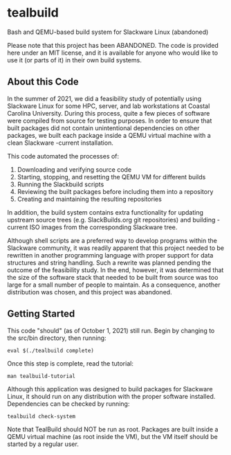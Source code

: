# tealbuild
Bash and QEMU-based build system for Slackware Linux (abandoned)

Please note that this project has been ABANDONED. The code is provided here under an MIT license, and it is available for
anyone who would like to use it (or parts of it) in their own build systems.


## About this Code

In the summer of 2021, we did a feasibility study of potentially using Slackware Linux for some HPC, server, and lab
workstations at Coastal Carolina University. During this process, quite a few pieces of software were compiled from
source for testing purposes. In order to ensure that built packages did not contain unintentional dependencies on other
packages, we built each package inside a QEMU virtual machine with a clean Slackware -current installation.

This code automated the processes of:

1. Downloading and verifying source code
2. Starting, stopping, and resetting the QEMU VM for different builds
3. Running the Slackbuild scripts
4. Reviewing the built packages before including them into a repository
5. Creating and maintaining the resulting repositories

In addition, the build system contains extra functionality for updating upstream source trees (e.g. SlackBuilds.org
git repositories) and building -current ISO images from the corresponding Slackware tree.

Although shell scripts are a preferred way to develop programs within the Slackware community, it was readily apparent
that this project needed to be rewritten in another programming language with proper support for data structures and
string handling. Such a rewrite was planned pending the outcome of the feasibility study. In the end, however, it was
determined that the size of the software stack that needed to be built from source was too large for a small number of
people to maintain. As a consequence, another distribution was chosen, and this project was abandoned.


## Getting Started

This code "should" (as of October 1, 2021) still run. Begin by changing to the src/bin directory, then running:

```
eval $(./tealbuild complete)
```

Once this step is complete, read the tutorial:

```
man tealbuild-tutorial
```

Although this application was designed to build packages for Slackware Linux, it should run on any distribution with the
proper software installed. Dependencies can be checked by running:

```
tealbuild check-system
```

Note that TealBuild should NOT be run as root. Packages are built inside a QEMU virtual machine (as root inside the VM), but
the VM itself should be started by a regular user.
